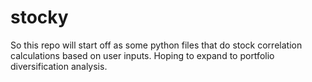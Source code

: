 # stocky
So this repo will start off as some python files that do stock correlation calculations based on user inputs. 
Hoping to expand to portfolio diversification analysis.
